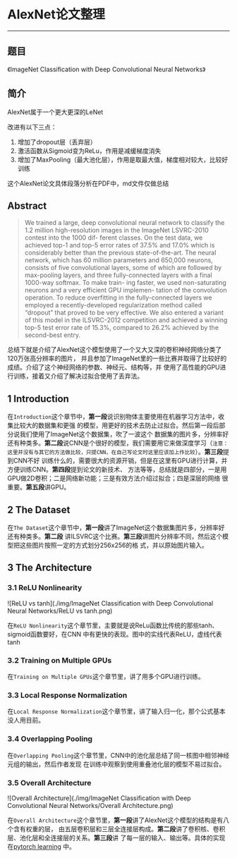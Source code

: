 # AlexNet论文整理

___

## 题目
《ImageNet Classification with Deep Convolutional Neural Networks》

## 简介
AlexNet属于一个更大更深的LeNet  

改进有以下三点：
1. 增加了dropout层（丢弃层）
2. 激活函数从Sigmoid变为ReLu，作用是减缓梯度消失
3. 增加了MaxPooling（最大池化层），作用是取最大值，梯度相对较大，比较好训练  

这个AlexNet论文具体段落分析在PDF中，md文件仅做总结

## Abstract

> We trained a large, deep convolutional neural network to classify the 1.2 million
high-resolution images in the ImageNet LSVRC-2010 contest into the 1000 dif-
ferent classes. On the test data, we achieved top-1 and top-5 error rates of 37.5%
and 17.0% which is considerably better than the previous state-of-the-art. The
neural network, which has 60 million parameters and 650,000 neurons, consists
of five convolutional layers, some of which are followed by max-pooling layers,
and three fully-connected layers with a final 1000-way softmax. To make train-
ing faster, we used non-saturating neurons and a very efficient GPU implemen-
tation of the convolution operation. To reduce overfitting in the fully-connected
layers we employed a recently-developed regularization method called “dropout”
that proved to be very effective. We also entered a variant of this model in the
ILSVRC-2012 competition and achieved a winning top-5 test error rate of 15.3%,
compared to 26.2% achieved by the second-best entry.

总结下就是介绍了AlexNet这个模型使用了一个又大又深的卷积神经网络分类了120万张高分辨率的图片，
并且参加了ImageNet里的一些比赛并取得了比较好的成绩。介绍了这个神经网络的参数、神经元、结构等，并
使用了高性能的GPU进行训练，接着又介绍了解决过拟合使用了丢弃法。

## 1 Introduction

在`Introduction`这个章节中，**第一段**说识别物体主要使用在机器学习方法中，收集比较大的数据集和更强
的模型，用更好的技术去防止过拟合。然后第一段后部分说我们使用了ImageNet这个数据集，吹了一波这个
数据集的图片多，分辨率好还有种类多。**第二段**说CNN是个很好的模型，我们需要用它来做深度学习（`注意：
这里并没有与其它的方法做比较，只提CNN，在自己写论文时这里应该加上作比较`）。**第三段**提到CNN不好
训练什么的，需要很大的资源开销，但是在这里有GPU进行计算，并方便训练CNN。**第四段**提到论文的新技术、
方法等等，总结就是四部分，一是用GPU做2D卷积；二是网络新功能；三是有效方法介绍过拟合；四是深层的网络
很重要。**第五段**讲GPU。

## 2 The Dataset

在`The Dataset`这个章节中，**第一段**讲了ImageNet这个数据集图片多，分辨率好还有种类多。**第二段**
讲ILSVRC这个比赛。**第三段**讲图片分辨率不同，然后这个模型把这些图片按照一定的方式划分256x256的格
式，并以原始图片输入。

## 3 The Architecture

### 3.1 ReLU Nonlinearity

![ReLU vs tanh](./img/ImageNet Classification with Deep Convolutional Neural Networks/ReLU vs tanh.png)

在`ReLU Nonlinearity`这个章节里，主要就是说ReLu函数比传统的那些tanh、sigmoid函数要好，在CNN
中有更快的表现。图中的实线代表ReLU，虚线代表tanh

### 3.2 Training on Multiple GPUs

在`Training on Multiple GPUs`这个章节里，讲了用多个GPU进行训练。

### 3.3 Local Response Normalization

在`Local Response Normalization`这个章节里，讲了输入归一化，那个公式基本没人用目前。

### 3.4 Overlapping Pooling

在`Overlapping Pooling`这个章节里，CNN中的池化层总结了同一核图中相邻神经元组的输出，然后作者发现
在训练中观察到使用重叠池化层的模型不易过拟合。

### 3.5 Overall Architecture

![Overall Architecture](./img/ImageNet Classification with Deep Convolutional Neural Networks/Overall Architecture.png)

在`Overall Architecture`这个章节里，**第一段**讲了AlexNet这个模型的结构是有八个含有权重的层，
由五层卷积层和三层全连接层构成。**第二段**讲了卷积核、卷积层、池化层和全连接层的关系。**第三段**讲
了每一层的输入、输出等。具体的实现在[pytorch learning](https://github.com/chairc/daily-learning/blob/main/pytorch-learning/004_pytorch_%E7%8E%B0%E4%BB%A3%E5%8D%B7%E7%A7%AF%E7%A5%9E%E7%BB%8F%E7%BD%91%E7%BB%9C/00_AlexNet_%E7%8E%B0%E4%BB%A3%E5%8D%B7%E7%A7%AF%E7%A5%9E%E7%BB%8F%E7%BD%91%E7%BB%9C%EF%BC%88AlexNet%EF%BC%89/00_AlexNet%E7%9A%84%E5%AE%9E%E7%8E%B0.py)
中。
